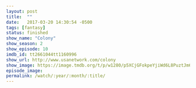 ```yaml
---
layout: post
title:  ""
date:   2017-03-20 14:30:54 -0500
tags: [fantasy]
status: finished
show_name: "Colony"
show_season: 2
show_episode: 10
imdb_id: tt2661044tt1160996
show_url: http://www.usanetwork.com/colony
show_image: https://image.tmdb.org/t/p/w1280/p5XCjGFokpeYjiWd6L8PuztJm6Z.jpg
episode_image: 
permalink: /watch/:year/:month/:title/
---
```

